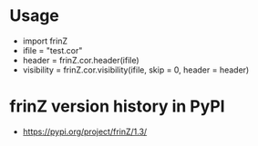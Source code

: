 
# Usage
- import frinZ 
- ifile = "test.cor"
- header = frinZ.cor.header(ifile)
- visibility = frinZ.cor.visibility(ifile, skip = 0, header = header)


# frinZ version history in PyPI  
- https://pypi.org/project/frinZ/1.3/
